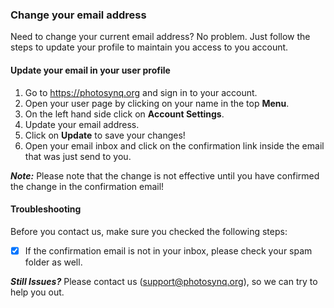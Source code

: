 ### Change your email address

Need to change your current email address? No problem. Just follow the steps to update your profile to maintain you access to you account.

#### Update your email in your user profile

1. Go to <https://photosynq.org> and sign in to your account.
2. Open your user page by clicking on your name in the top **Menu**.
3. On the left hand side click on **Account Settings**.
4. Update your email address.
5. Click on **Update** to save your changes!
6. Open your email inbox and click on the confirmation link inside the email that was just send to you.

***Note:*** Please note that the change is not effective until you have confirmed the change in the confirmation email!

#### Troubleshooting

Before you contact us, make sure you checked the following steps:

- [x] If the confirmation email is not in your inbox, please check your spam folder as well.

***Still Issues?*** Please contact us (<support@photosynq.org>), so we can try to help you out.